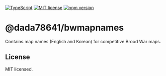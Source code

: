 [![TypeScript](https://img.shields.io/badge/TypeScript-3178C6?logo=typescript&logoColor=fff)](https://www.typescriptlang.org/) [![MIT license](https://img.shields.io/badge/license-MIT-brightgreen.svg)](https://opensource.org/licenses/MIT) [![npm version](https://badge.fury.io/js/@dada78641%2Fbwmapnames.svg)](https://badge.fury.io/js/@dada78641%2Fbwmapnames)

# @dada78641/bwmapnames

Contains map names (English and Korean) for competitive Brood War maps.

## License

MIT licensed.
